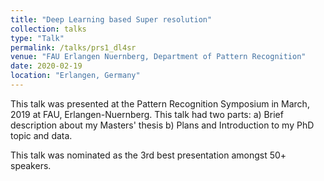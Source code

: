 ```yaml
---
title: "Deep Learning based Super resolution"
collection: talks
type: "Talk"
permalink: /talks/prs1_dl4sr
venue: "FAU Erlangen Nuernberg, Department of Pattern Recognition"
date: 2020-02-19
location: "Erlangen, Germany"
---
```


This talk was presented at the Pattern Recognition Symposium in March, 2019 at FAU, Erlangen-Nuernberg. This talk had two parts:
a) Brief description about my Masters' thesis
b) Plans and Introduction to my PhD topic and data.

This talk was nominated as the 3rd best presentation amongst 50+ speakers.

